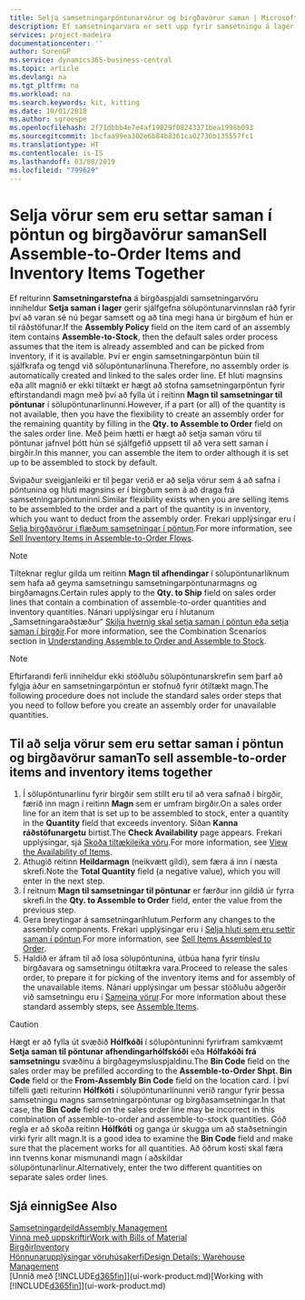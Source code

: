 ```yaml
---
title: Selja samsetningarpöntunarvörur og birgðavörur saman | Microsoft Docs
description: Ef samsetningarvara er sett upp fyrir samsetningu á lager gerir sjálfgefna sölupöntunarvinnslan ráð fyrir því að varan sé nú þegar samsett og að tína megi hana úr birgðum ef hún er til ráðstöfunar. Ef hluti magnsins (eða allt magnið) er ekki tiltækt er hægt að stofna samsetningarpöntun fyrir eftirstandandi magn á fljótlegan hátt.
services: project-madeira
documentationcenter: ''
author: SorenGP
ms.service: dynamics365-business-central
ms.topic: article
ms.devlang: na
ms.tgt_pltfrm: na
ms.workload: na
ms.search.keywords: kit, kitting
ms.date: 10/01/2018
ms.author: sgroespe
ms.openlocfilehash: 2f71dbbb4e7e4af19829f08243371bea1998b093
ms.sourcegitcommit: 1bcfaa99ea302e6b84b8361ca02730b135557fc1
ms.translationtype: HT
ms.contentlocale: is-IS
ms.lasthandoff: 03/08/2019
ms.locfileid: "799629"
---
```

# <a name="sell-assemble-to-order-items-and-inventory-items-together"></a><span data-ttu-id="09ec7-104">Selja vörur sem eru settar saman í pöntun og birgðavörur saman</span><span class="sxs-lookup"><span data-stu-id="09ec7-104">Sell Assemble-to-Order Items and Inventory Items Together</span></span>
<span data-ttu-id="09ec7-105">Ef reiturinn **Samsetningarstefna** á birgðaspjaldi samsetningarvöru inniheldur **Setja saman í lager** gerir sjálfgefna sölupöntunarvinnslan ráð fyrir því að varan sé nú þegar samsett og að tína megi hana úr birgðum ef hún er til ráðstöfunar.</span><span class="sxs-lookup"><span data-stu-id="09ec7-105">If the **Assembly Policy** field on the item card of an assembly item contains **Assemble-to-Stock**, then the default sales order process assumes that the item is already assembled and can be picked from inventory, if it is available.</span></span> <span data-ttu-id="09ec7-106">Því er engin samsetningarpöntun búin til sjálfkrafa og tengd við sölupöntunarlínuna.</span><span class="sxs-lookup"><span data-stu-id="09ec7-106">Therefore, no assembly order is automatically created and linked to the sales order line.</span></span> <span data-ttu-id="09ec7-107">Ef hluti magnsins eða allt magnið er ekki tiltækt er hægt að stofna samsetningarpöntun fyrir eftirstandandi magn með því að fylla út í reitinn **Magn til samsetningar til pöntunar** í sölupöntunarlínunni.</span><span class="sxs-lookup"><span data-stu-id="09ec7-107">However, if a part (or all) of the quantity is not available, then you have the flexibility to create an assembly order for the remaining quantity by filling in the **Qty. to Assemble to Order** field on the sales order line.</span></span> <span data-ttu-id="09ec7-108">Með þeim hætti er hægt að setja saman vöru til pöntunar jafnvel þótt hún sé sjálfgefið uppsett til að vera sett saman í birgðir.</span><span class="sxs-lookup"><span data-stu-id="09ec7-108">In this manner, you can assemble the item to order although it is set up to be assembled to stock by default.</span></span>  

<span data-ttu-id="09ec7-109">Svipaður sveigjanleiki er til þegar verið er að selja vörur sem á að safna í pöntunina og hluti magnsins er í birgðum sem á að draga frá samsetningarpöntuninni.</span><span class="sxs-lookup"><span data-stu-id="09ec7-109">Similar flexibility exists when you are selling items to be assembled to the order and a part of the quantity is in inventory, which you want to deduct from the assembly order.</span></span> <span data-ttu-id="09ec7-110">Frekari upplýsingar eru í [Selja birgðavörur í flæðum samsetningar í pöntun](assembly-how-to-sell-inventory-items-in-assemble-to-order-flows.md).</span><span class="sxs-lookup"><span data-stu-id="09ec7-110">For more information, see [Sell Inventory Items in Assemble-to-Order Flows](assembly-how-to-sell-inventory-items-in-assemble-to-order-flows.md).</span></span>  

> [!NOTE]  
>  <span data-ttu-id="09ec7-111">Tilteknar reglur gilda um reitinn **Magn til afhendingar** í sölupöntunarlíknum sem hafa að geyma samsetningu samsetningarpöntunarmagns og birgðamagns.</span><span class="sxs-lookup"><span data-stu-id="09ec7-111">Certain rules apply to the **Qty. to Ship** field on sales order lines that contain a combination of assemble-to-order quantities and inventory quantities.</span></span> <span data-ttu-id="09ec7-112">Nánari upplýsingar eru í hlutanum „Samsetningaraðstæður“ [Skilja hvernig skal setja saman í pöntun eða setja saman í birgðir](assembly-assemble-to-order-or-assemble-to-stock.md).</span><span class="sxs-lookup"><span data-stu-id="09ec7-112">For more information, see the Combination Scenarios section in [Understanding Assemble to Order and Assemble to Stock](assembly-assemble-to-order-or-assemble-to-stock.md).</span></span>  

> [!NOTE]  
>  <span data-ttu-id="09ec7-113">Eftirfarandi ferli inniheldur ekki stöðluðu sölupöntunarskrefin sem þarf að fylgja áður en samsetningarpöntun er stofnuð fyrir ótiltækt magn.</span><span class="sxs-lookup"><span data-stu-id="09ec7-113">The following procedure does not include the standard sales order steps that you need to follow before you create an assembly order for unavailable quantities.</span></span>

## <a name="to-sell-assemble-to-order-items-and-inventory-items-together"></a><span data-ttu-id="09ec7-114">Til að selja vörur sem eru settar saman í pöntun og birgðavörur saman</span><span class="sxs-lookup"><span data-stu-id="09ec7-114">To sell assemble-to-order items and inventory items together</span></span>  
1.  <span data-ttu-id="09ec7-115">Í sölupöntunarlínu fyrir birgðir sem stillt eru til að vera safnað í birgðir, færið inn magn í reitinn **Magn** sem er umfram birgðir.</span><span class="sxs-lookup"><span data-stu-id="09ec7-115">On a sales order line for an item that is set up to be assembled to stock, enter a quantity in the **Quantity** field that exceeds inventory.</span></span> <span data-ttu-id="09ec7-116">Síðan **Kanna ráðstöfunargetu** birtist.</span><span class="sxs-lookup"><span data-stu-id="09ec7-116">The **Check Availability** page appears.</span></span> <span data-ttu-id="09ec7-117">Frekari upplýsingar, sjá [Skoða tiltækileika vöru](inventory-how-availability-overview.md).</span><span class="sxs-lookup"><span data-stu-id="09ec7-117">For more information, see [View the Availability of Items](inventory-how-availability-overview.md).</span></span>
2.  <span data-ttu-id="09ec7-118">Athugið reitinn **Heildarmagn** (neikvætt gildi), sem færa á inn í næsta skrefi.</span><span class="sxs-lookup"><span data-stu-id="09ec7-118">Note the **Total Quantity** field (a negative value), which you will enter in the next step.</span></span>  
3.  <span data-ttu-id="09ec7-119">Í reitnum **Magn til samsetningar til pöntunar** er færður inn gildið úr fyrra skrefi.</span><span class="sxs-lookup"><span data-stu-id="09ec7-119">In the **Qty. to Assemble to Order** field, enter the value from the previous step.</span></span>  
4.  <span data-ttu-id="09ec7-120">Gera breytingar á samsetningaríhlutum.</span><span class="sxs-lookup"><span data-stu-id="09ec7-120">Perform any changes to the assembly components.</span></span> <span data-ttu-id="09ec7-121">Frekari upplýsingar eru í [Selja hluti sem eru settir saman í pöntun](assembly-how-to-sell-items-assembled-to-order.md).</span><span class="sxs-lookup"><span data-stu-id="09ec7-121">For more information, see [Sell Items Assembled to Order](assembly-how-to-sell-items-assembled-to-order.md).</span></span>  
5.  <span data-ttu-id="09ec7-122">Haldið er áfram til að losa sölupöntunina, útbúa hana fyrir tínslu birgðavara og samsetningu ótiltækra vara.</span><span class="sxs-lookup"><span data-stu-id="09ec7-122">Proceed to release the sales order, to prepare it for picking of the inventory items and for assembly of the unavailable items.</span></span> <span data-ttu-id="09ec7-123">Nánari upplýsingar um þessar stöðluðu aðgerðir við samsetningu eru í [Sameina vörur](assembly-how-to-assemble-items.md).</span><span class="sxs-lookup"><span data-stu-id="09ec7-123">For more information about these standard assembly steps, see [Assemble Items](assembly-how-to-assemble-items.md).</span></span>  

> [!CAUTION]  
>  <span data-ttu-id="09ec7-124">Hægt er að fylla út svæðið **Hólfkóði** í sölupöntuninni fyrirfram samkvæmt **Setja saman til pöntunar afhendingarhólfskóði** eða **Hólfakóði frá samsetningu** svæðinu á birgðageymsluspjaldinu.</span><span class="sxs-lookup"><span data-stu-id="09ec7-124">The **Bin Code** field on the sales order may be prefilled according to the **Assemble-to-Order Shpt. Bin Code** field or the **From-Assembly Bin Code** field on the location card.</span></span> <span data-ttu-id="09ec7-125">Í því tilfelli gæti reiturinn **Hólfkóti** í sölupöntunarlínunni verið rangur fyrir þessa samsetningu magns samsetningarpöntunar og birgðasamsetningar.</span><span class="sxs-lookup"><span data-stu-id="09ec7-125">In that case, the **Bin Code** field on the sales order line may be incorrect in this combination of assemble-to-order and assemble-to-stock quantities.</span></span> <span data-ttu-id="09ec7-126">Góð regla er að skoða reitinn **Hólfkóti** og ganga úr skugga um að staðsetningin virki fyrir allt magn.</span><span class="sxs-lookup"><span data-stu-id="09ec7-126">It is a good idea to examine the **Bin Code** field and make sure that the placement works for all quantities.</span></span> <span data-ttu-id="09ec7-127">Að öðrum kosti skal færa inn tvenns konar mismunandi magn í aðskildar sölupöntunarlínur.</span><span class="sxs-lookup"><span data-stu-id="09ec7-127">Alternatively, enter the two different quantities on separate sales order lines.</span></span>  

## <a name="see-also"></a><span data-ttu-id="09ec7-128">Sjá einnig</span><span class="sxs-lookup"><span data-stu-id="09ec7-128">See Also</span></span>  
[<span data-ttu-id="09ec7-129">Samsetningardeild</span><span class="sxs-lookup"><span data-stu-id="09ec7-129">Assembly Management</span></span>](assembly-assemble-items.md)  
[<span data-ttu-id="09ec7-130">Vinna með uppskriftir</span><span class="sxs-lookup"><span data-stu-id="09ec7-130">Work with Bills of Material</span></span>](inventory-how-work-BOMs.md)  
[<span data-ttu-id="09ec7-131">Birgðir</span><span class="sxs-lookup"><span data-stu-id="09ec7-131">Inventory</span></span>](inventory-manage-inventory.md)  
[<span data-ttu-id="09ec7-132">Hönnunarupplýsingar vöruhúsakerfi</span><span class="sxs-lookup"><span data-stu-id="09ec7-132">Design Details: Warehouse Management</span></span>](design-details-warehouse-management.md)  
<span data-ttu-id="09ec7-133">[Unnið með [!INCLUDE[d365fin](includes/d365fin_md.md)]](ui-work-product.md)</span><span class="sxs-lookup"><span data-stu-id="09ec7-133">[Working with [!INCLUDE[d365fin](includes/d365fin_md.md)]](ui-work-product.md)</span></span>
